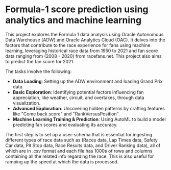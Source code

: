 # Formula-1 score prediction using analytics and machine learning

This project explores the Formula 1 data analysis using Oracle Autonomous Data Warehouse (ADW) and Oracle Analytics Cloud (OAC). It delves into the factors that contribute to the race experience for fans using machine learning, leveraging historical race data from 1950 to 2021 and fan score data ranging from (2008 - 2020) from racefans.net. This project also aims to predict the fan score for 2021.

The tasks involve the following:
- **Data Loading**: Setting up the ADW environment and loading Grand Prix data.
- **Basic Exploration**: Identifying potential factors influencing fan appreciation, like weather, circuit, and overtakes, through data visualization.
- **Advanced Exploration**: Uncovering hidden patterns by crafting features like "Come back score" and "RankVersusPosition".
- **Machine Learning Training & Prediction**: Using AutoML to build a model predicting fan scores and evaluating its accuracy.


The first step is to set up a user-schema that is essential for ingesting different types of race data such as (Races data, Lap Times data, Safety Car data, Pit Stop data, Race Results data, and Driver Ranking data), all of which are in .csv format and each file has 1000s of rows and columns containing all the related info regarding the race. This is also useful for ramping up the speed at which the data is processed.

